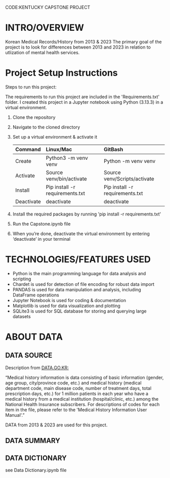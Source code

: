 CODE:KENTUCKY CAPSTONE PROJECT

# INTRO/OVERVIEW
Korean Medical Records/History from 2013 & 2023
The primary goal of the project is to look for differences between 2013 and 2023 in relation to utlization of mental health services.

# Project Setup Instructions

Steps to run this project:

The requirements to run this project are included in the 'Requirements.txt' folder. I created this project in a Jupyter notebook using Python (3.13.3) in a virtual environment.

1. Clone the repository
2. Navigate to the cloned directory
3. Set up a virtual environment & activate it

   | Command    | Linux/Mac                       | GitBash                         |
   | :--------- | :------------------------------ | :------------------------------ |
   | Create     | Python3 -m venv venv            | Python -m venv venv             |
   | Activate   | Source venv/bin/activate        | Source venv/Scripts/activate    |
   | Install    | Pip install -r requirements.txt | Pip install -r requirements.txt |
   | Deactivate | deactivate                      | deactivate                      |
5. Install the required packages by running 'pip install -r requirements.txt'
6. Run the Capstone.ipynb file
7. When you’re done, deactivate the virtual environment by entering ‘deactivate’ in your terminal


# TECHNOLOGIES/FEATURES USED
- Python is the main programming language for data analysis and scripting
- Chardet is used for detection of file encoding for robust data import
- PANDAS is used for data manipulation and analysis, including DataFrame operations
- Jupyter Notebook is used for coding & documentation
- Matplotlib is used for data visualization and plotting
- SQLite3 is used for SQL database for storing and querying large datasets


# ABOUT DATA

## DATA SOURCE

Description from [DATA.GO.KR:](https://www.data.go.kr/en/data/15007115/fileData.do)

“Medical history information is data consisting of basic information (gender, age group, city/province code, etc.) and medical history (medical department code, main disease code, number of treatment days, total prescription days, etc.) for 1 million patients in each year who have a medical history from a medical institution (hospital/clinic, etc.) among the National Health Insurance subscribers. For descriptions of codes for each item in the file, please refer to the 'Medical History Information User Manual'.”

DATA from 2013 & 2023 are used for this project.

## DATA SUMMARY

## DATA DICTIONARY
see Data Dictionary.ipynb file
